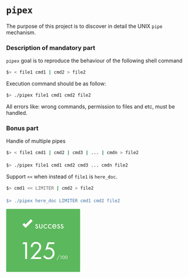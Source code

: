 # `pipex`

The purpose of this project is to discover in detail the UNIX `pipe` mechanism.

### Description of mandatory part
`pipex` goal is to reproduce the behaviour of the following shell command
```bash
$> < file1 cmd1 | cmd2 > file2
```
Execution command should be as follow:
```bash
$> ./pipex file1 cmd1 cmd2 file2
```
All errors like: wrong commands,  permission to files and etc, must be handled.
### Bonus part
Handle of multiple pipes
```bash
$> < file1 cmd1 | cmd2 | cmd3 | ... | cmdn > file2

$> ./pipex file1 cmd1 cmd2 cmd3 ... cmdn file2
```  

Support `<<` when instead of `file1` is `here_doc`.
```bash
$> cmd1 << LIMITER | cmd2 > file2

$> ./pipex here_doc LIMITER cmd1 cmd2 file2
```

![125/100](img/125.png)
